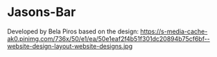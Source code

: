 # Jasons-Bar

Developed by Bela Piros based on the design: https://s-media-cache-ak0.pinimg.com/736x/50/e1/ea/50e1eaf2f4b51f301dc20894b75cf6bf--website-design-layout-website-designs.jpg

